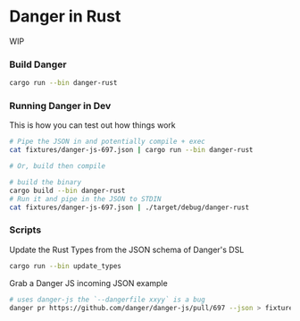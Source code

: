 # Danger in Rust

WIP

### Build Danger


```sh
cargo run --bin danger-rust
```

### Running Danger in Dev

This is how you can test out how things work

```sh
# Pipe the JSON in and potentially compile + exec
cat fixtures/danger-js-697.json | cargo run --bin danger-rust

# Or, build then compile

# build the binary
cargo build --bin danger-rust
# Run it and pipe in the JSON to STDIN
cat fixtures/danger-js-697.json | ./target/debug/danger-rust
```

### Scripts

Update the Rust Types from the JSON schema of Danger's DSL

```sh
cargo run --bin update_types
```

Grab a Danger JS incoming JSON example

```sh
# uses danger-js the `--dangerfile xxyy` is a bug
danger pr https://github.com/danger/danger-js/pull/697 --json > fixtures/danger-js-697.json --dangerfile LICENSE
```
